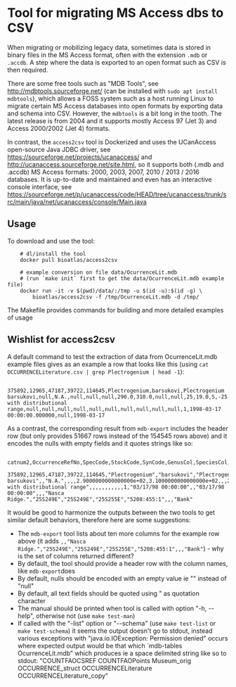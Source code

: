 # Tool for migrating MS Access dbs to CSV

When migrating or mobilizing legacy data, sometimes data is stored in binary files in the MS Access format, often with the extension `.mdb` or `.accdb`. A step where the data is exported to an open format such as CSV is then required.

There are some free tools such as "MDB Tools", see <http://mdbtools.sourceforge.net/> (can be installed with `sudo apt install mdbtools`), which allows a FOSS system such as a host running Linux to migrate certain MS Access databases into open formats by exporting data and schema into CSV. However, the `mdbtools` is a bit long in the tooth. The latest release is from 2004 and it supports mostly Access 97 (Jet 3) and Access 2000/2002 (Jet 4) formats.

In contrast, the `access2csv` tool is Dockerized and uses the UCanAccess open-source Java JDBC driver, see <https://sourceforge.net/projects/ucanaccess/> and <http://ucanaccess.sourceforge.net/site.html>, so it supports both (.mdb and .accdb) MS Access formats: 2000, 2003, 2007, 2010 / 2013 / 2016 databases. It is up-to-date and maintained and even has an interactive console interface, see <https://sourceforge.net/p/ucanaccess/code/HEAD/tree/ucanaccess/trunk/src/main/java/net/ucanaccess/console/Main.java>

## Usage

To download and use the tool:


		# dl/install the tool		
		docker pull bioatlas/access2csv

		# example conversion on file data/OcurrenceLit.mdb
		# (run `make init` first to get the data/OcurrenceLit.mdb example file)
		docker run -it -v $(pwd)/data/:/tmp -u $(id -u):$(id -g) \
			bioatlas/access2csv -f /tmp/OcurrenceLit.mdb -d /tmp/

The Makefile provides commands for building and more detailed examples of usage

## Wishlist for access2csv

A default command to test the extraction of data from OcurrenceLit.mdb example files gives as an example a row that looks like this (using `cat OCCURRENCELiterature.csv | grep Plectrogenium | head -1`):

		375892,12965,47187,39722,114645,Plectrogenium,barsukovi,Plectrogenium barsukovi,null,N.A.,null,null,null,290.0,310.0,null,null,25,19.0,S,-25.316666666666666,85,8.0,W,-85.13333333333334,accurate,marine,null,null,null,null,null,null,null,87,null,null,null,null,null,1991,Accession,null,null,null,null,null,null,null,null,null,null,null,null,null,null,null,null,null,null,null,null,null,null,null,null,1,4,1,4,4,null,null,null,null,Literature,null,null,Compatible with distributional range,null,null,null,null,null,null,null,null,null,null,1,1998-03-17 00:00:00.000000,null,1998-03-17

As a contrast, the corresponding result from `mdb-export` includes the header row (but only provides 51667 rows instead of the 154545 rows above) and it encodes the nulls with empty fields and it quotes strings like so:

		catnum2,OccurrenceRefNo,SpecCode,StockCode,SynCode,GenusCol,SpeciesCol,ColName,PicName,CatNum,URL,Station,Gazetteer,WaterDepthMin,WaterDepthMax,AltitudeMin,AltitudeMax,LatitudeDeg,LatitudeMin,NorthSouth,LatitudeDec,LongitudeDeg,LongitudeMIn,EastWest,LongitudeDec,Accuracy,Salinity,LatitudeDegTo,LatitudeMinTo,NorthSouthTo,LongitudeDegTo,LongitudeMInTo,EastWestTo,Temp,AreaCode,SeaDrainage,C_Code,Province,Date,DateTo,Year,DateType,DayTimeStart,DayTimeStop,Length,LengthType,Length2,LengthType2,Lengthmin,Lengthmax,Weight,Number,PercentCatch,Abundance,LiveStage,Sex,Bottom,Gear,Remark_FB,Remark,Vessel,Expedition,Collector,Identifier,IdentifierStandard,IdentifierYR,QName,QIdentifier,QArea,QCountry,QCoordinates,Type,Live,MS,Storage,RecordType,BasisOfRecord,CheckedCol,Validity,DateRecapture,LatDegRel,LatMinRel,NorthSouthRel,LongDegRel,LongMinRel,EastWestRel,LengthRel,LengthTypeRel,WeightRel,Entered,DateEntered,Modified,DateModified,Expert,DateChecked,Locality1,TwoDegree30W,OneDegree30W,TenDegree30W,CSquarecode,PublishedDistance,Info,LocalityType
		375892,12965,47187,39722,114645,"Plectrogenium","barsukovi","Plectrogenium barsukovi",,"N.A.",,,,2.9000000000000000e+02,3.1000000000000000e+02,,,25,1.90000000e+01,"S",-2.5316666666666666e+01,85,8.00000000e+00,"W",-8.5133333333333340e+01,"accurate","marine",,,,,,,,87,,,,,,1991,"Accession",,,,,,,,,,,,,,,,,,,,,,,,,1,4,1,4,4,,,,,"Literature",,,"Compatible with distributional range",,,,,,,,,,,1,"03/17/98 00:00:00",,"03/17/98 00:00:00",,,"Nasca Ridge.","25S249E","25S249E","25S255E","5208:455:1",,,"Bank"

It would be good to harmonize the outputs between the two tools to get similar default behaviors, therefore here are some suggestions:

- The `mdb-export` tool lists about ten more columns for the example row above (it adds `,,"Nasca Ridge.","25S249E","25S249E","25S255E","5208:455:1",,,"Bank"`) - why is the set of columns returned different?
- By default, the tool should provide a header row with the column names, like `mdb-export`does
- By default, nulls should be encoded with an empty value ie "" instead of "null"
- By default, all text fields should be quoted using " as quotation character
- The manual should be printed when tool is called with option "-h, --help", otherwise not (use `make test-man`)
- If called with the "-list" option or "--schema" (use `make test-list` or `make test-schema`) it seems the output doesn't go to stdout, instead various exceptions with "java.io.IOException: Permission denied" occurs where expected output would be that which `mdb-tables OcurrenceLit.mdb" which produces ie a space delimited string like so to stdout: "COUNTFAOCSREF COUNTFAOPoints Museum_orig OCCURRENCE_struct OCCURRENCELiterature OCCURRENCELiterature_copy"


